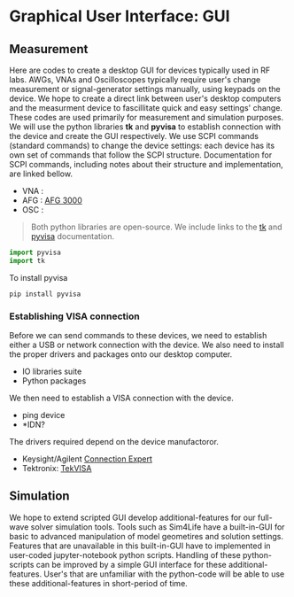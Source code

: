 # Graphical User Interface: GUI
## Measurement
Here are codes to create a desktop GUI for devices typically used in RF labs. AWGs, VNAs and Oscilloscopes typically require user's change measurement or signal-generator settings manually, using keypads on the device.
We hope to create a direct link between user's desktop computers and the measurment device to fascillitate quick and easy settings' change. These codes are used primarily for measurement and simulation purposes.
We will use the python libraries **tk** and **pyvisa** to establish connection with the device and create the GUI respectively.
We use SCPI commands (standard commands) to change the device settings: each device has its own set of commands that follow the SCPI structure. Documentation for SCPI commands, including notes about their structure and implementation, are linked bellow.
- VNA :
- AFG : [AFG 3000](https://www.tek.com/en/function-generator/afg3000-function-generator-manual/afg3000-series)
- OSC :
> Both python libraries are open-source. We include links to the [tk](https://docs.python.org/3/library/tk.html) and [pyvisa](https://pyvisa.readthedocs.io/en/latest/) documentation.
``` python
import pyvisa
import tk
```

To install pyvisa
``` shell
pip install pyvisa
```

### Establishing VISA connection
Before we can send commands to these devices, we need to establish either a USB or network connection with the device. We also need to install the proper drivers and packages onto our desktop computer.
- IO libraries suite
- Python packages

We then need to establish a VISA connection with the device.
- ping device
- *IDN?

The drivers required depend on the device manufactoror.
- Keysight/Agilent [Connection Expert](https://www.keysight.com/us/en/lib/software-detail/computer-software/io-libraries-suite-downloads-2175637.html)
- Tektronix: [TekVISA](https://www.tek.com/en/support/software/driver/tekvisa-connectivity-software-v411)

  
## Simulation
We hope to extend scripted GUI develop additional-features for our full-wave solver simulation tools. Tools such as Sim4Life have a built-in-GUI for basic to advanced manipulation of model geometires and solution settings. Features that are unavailable in this built-in-GUI have to implemented in user-coded jupyter-notebook python scripts. Handling of these python-scripts can be improved by a simple GUI interface for these additional-features. User's that are unfamiliar with the python-code will be able to use these additional-features in short-period of time.
